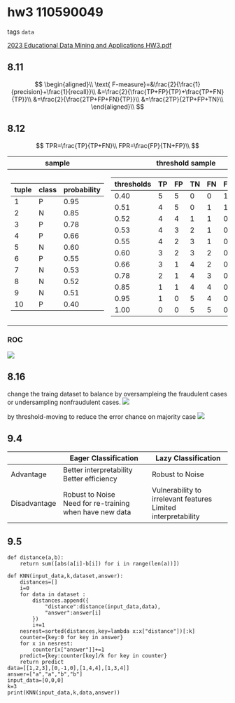 
# hw3 110590049

tags `data`

[2023 Educational Data Mining and Applications HW3.pdf](../../assets/pdf/Educational_Data_Mining_and_Applications_HW3.pdf)

## 8.11

$$ 
\begin{aligned}\\
\text{ F-measure}=&\frac{2}{\frac{1}{precision}+\frac{1}{recall}}\\
&=\frac{2}{\frac{TP+FP}{TP}+\frac{TP+FN}{TP}}\\
&=\frac{2}{\frac{2TP+FP+FN}{TP}}\\
&=\frac{2TP}{2TP+FP+TN}\\
\end{aligned}\\
$$
## 8.12

$$
TPR=\frac{TP}{TP+FN}\\
FPR=\frac{FP}{TN+FP}\\
$$


| sample                                                                                                                                                                                                                                                                                                                                                                                                                                                                                                                                      | threshold sample                                                                                                                                                                                                                                                                                                                                                                                                                                                                                                                                                                                                                                                                                                                                                                                                                                                                                                                                                                                                                                                                                                                |
| ------------------------------------------------------------------------------------------------------------------------------------------------------------------------------------------------------------------------------------------------------------------------------------------------------------------------------------------------------------------------------------------------------------------------------------------------------------------------------------------------------------------------------------------- | ------------------------------------------------------------------------------------------------------------------------------------------------------------------------------------------------------------------------------------------------------------------------------------------------------------------------------------------------------------------------------------------------------------------------------------------------------------------------------------------------------------------------------------------------------------------------------------------------------------------------------------------------------------------------------------------------------------------------------------------------------------------------------------------------------------------------------------------------------------------------------------------------------------------------------------------------------------------------------------------------------------------------------------------------------------------------------------------------------------------------------- |
| <table><thead><tr><th>tuple</th><th>class</th><th>probability</th></tr></thead><tbody><tr><td>1</td><td>P</td><td>0.95</td></tr><tr><td>2</td><td>N</td><td>0.85</td></tr><tr><td>3</td><td>P</td><td>0.78</td></tr><tr><td>4</td><td>P</td><td>0.66</td></tr><tr><td>5</td><td>N</td><td>0.60</td></tr><tr><td>6</td><td>P</td><td>0.55</td></tr><tr><td>7</td><td>N</td><td>0.53</td></tr><tr><td>8</td><td>N</td><td>0.52</td></tr><tr><td>9</td><td>N</td><td>0.51</td></tr><tr><td>10</td><td>P</td><td>0.40</td></tr></tbody></table> | <table><thead><tr><th>thresholds</th><th>TP</th><th>FP</th><th>TN</th><th>FN</th><th>FPR</th><th>TPR</th></tr></thead><tbody><tr><td>0.40</td><td>5</td><td>5</td><td>0</td><td>0</td><td>1.0</td><td>1.0</td></tr><tr><td>0.51</td><td>4</td><td>5</td><td>0</td><td>1</td><td>1.0</td><td>0.8</td></tr><tr><td>0.52</td><td>4</td><td>4</td><td>1</td><td>1</td><td>0.8</td><td>0.8</td></tr><tr><td>0.53</td><td>4</td><td>3</td><td>2</td><td>1</td><td>0.6</td><td>0.8</td></tr><tr><td>0.55</td><td>4</td><td>2</td><td>3</td><td>1</td><td>0.4</td><td>0.8</td></tr><tr><td>0.60</td><td>3</td><td>2</td><td>3</td><td>2</td><td>0.4</td><td>0.6</td></tr><tr><td>0.66</td><td>3</td><td>1</td><td>4</td><td>2</td><td>0.2</td><td>0.6</td></tr><tr><td>0.78</td><td>2</td><td>1</td><td>4</td><td>3</td><td>0.2</td><td>0.4</td></tr><tr><td>0.85</td><td>1</td><td>1</td><td>4</td><td>4</td><td>0.2</td><td>0.2</td></tr><tr><td>0.95</td><td>1</td><td>0</td><td>5</td><td>4</td><td>0.0</td><td>0.2</td></tr><tr><td>1.00</td><td>0</td><td>0</td><td>5</td><td>5</td><td>0.0</td><td>0.0</td></tr></tbody></table> |

<!-- 
| tuple | class | probability |
| ----- | ----- | ----------- |
| 1     | P     | 0.95        |
| 2     | N     | 0.85        |
| 3     | P     | 0.78        |
| 4     | P     | 0.66        |
| 5     | N     | 0.60        |
| 6     | P     | 0.55        |
| 7     | N     | 0.53        |
| 8     | N     | 0.52        |
| 9     | N     | 0.51        |
| 10    | P     | 0.40        |


| thresholds | TP  | FP  | TN  | FN  | FPR | TPR |
| ---------- | --- | --- | --- | --- | --- | --- |
| 0.40       | 5   | 5   | 0   | 0   | 1.0 | 1.0 |
| 0.51       | 4   | 5   | 0   | 1   | 1.0 | 0.8 |
| 0.52       | 4   | 4   | 1   | 1   | 0.8 | 0.8 |
| 0.53       | 4   | 3   | 2   | 1   | 0.6 | 0.8 |
| 0.55       | 4   | 2   | 3   | 1   | 0.4 | 0.8 |
| 0.60       | 3   | 2   | 3   | 2   | 0.4 | 0.6 |
| 0.66       | 3   | 1   | 4   | 2   | 0.2 | 0.6 |
| 0.78       | 2   | 1   | 4   | 3   | 0.2 | 0.4 |
| 0.85       | 1   | 1   | 4   | 4   | 0.2 | 0.2 |
| 0.95       | 1   | 0   | 5   | 4   | 0.0 | 0.2 |
| 1.00       | 0   | 0   | 5   | 5   | 0.0 | 0.0 |
 -->

### ROC
![](https://imgur.com/zo9hP6V.png)


## 8.16
change the traing dataset to balance by oversampleing the fraudulent cases or undersampling nonfraudulent cases.
![](https://imgur.com/M2gR4vt.png)

by threshold-moving to reduce the error chance on majority case
![](https://imgur.com/CqhipX8.png)
## 9.4

|              | **Eager Classification**                                     | **Lazy Classification**                                           |
| ------------ | ------------------------------------------------------------ | ----------------------------------------------------------------- |
| Advantage    | Better interpretability<br> Better efficiency                | Robust to Noise                                                   |
| Disadvantage | Robust to Noise <br> Need for re-training when have new data | Vulnerability to irrelevant features <br>Limited interpretability |


## 9.5
```py=0
def distance(a,b):
    return sum([abs(a[i]-b[i]) for i in range(len(a))])
    
def KNN(input_data,k,dataset,answer):
    distances=[]
    i=0
    for data in dataset :
        distances.append({
            "distance":distance(input_data,data),
            "answer":answer[i]
        })
        i+=1
    nesrest=sorted(distances,key=lambda x:x["distance"])[:k]
    counter={key:0 for key in answer}
    for x in nesrest:
        counter[x["answer"]]+=1
    predict={key:counter[key]/k for key in counter}
    return predict
data=[[1,2,3],[0,-1,0],[1,4,4],[1,3,4]]
answer=["a","a","b","b"]
input_data=[0,0,0]
k=3
print(KNN(input_data,k,data,answer))
```

